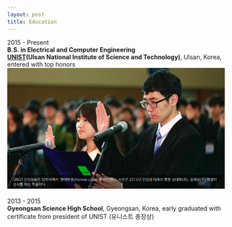 ```yaml
---
layout: post
title: Education
---
```


2015 - Present <br />
__B.S. in Electrical and Computer Engineering__ <br />
[__UNIST__](http://www.unist.ac.kr/)__(Ulsan National Institute of Science and Technology)__, Ulsan, Korea, entered with top honors
[![representative](../img/representative.png)](http://news.unist.ac.kr/kor/20150225-01/)
<br />
<br />
2013 - 2015<br />
__Gyeongsan Science High School__, Gyeongsan, Korea, early graduated with certificate from president of UNIST (유니스트 총장상)<br />


